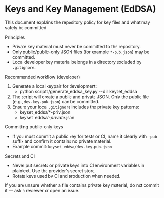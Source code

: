# Keys and Key Management (EdDSA)

This document explains the repository policy for key files and what may safely be committed.

Principles
- Private key material must never be committed to the repository.
- Only public/public-only JSON files (for example `*-pub.json`) may be committed.
- Local developer key material belongs in a directory excluded by `.gitignore`.

Recommended workflow (developer)
1. Generate a local keypair for development:
   - python scripts/generate_eddsa_key.py --dir keyset_eddsa
2. The script will create a public and private JSON. Only the public file (e.g., `dev-key-pub.json`) can be committed.
3. Ensure your local `.gitignore` includes the private key patterns:
   - keyset_eddsa/*-priv.json
   - keyset_eddsa/*-private*.json

Committing public-only keys
- If you must commit a public key for tests or CI, name it clearly with `-pub` suffix and confirm it contains no private material.
- Example commit: `keyset_eddsa/dev-key-pub.json`

Secrets and CI
- Never put secrets or private keys into CI environment variables in plaintext. Use the provider's secret store.
- Rotate keys used by CI and production when needed.

If you are unsure whether a file contains private key material, do not commit it — ask a reviewer or open an issue.
